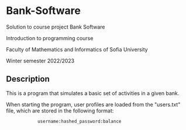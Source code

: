 # Bank-Software
Solution to course project Bank Software

Introduction to programming course

Faculty of Mathematics and Informatics of Sofia University

Winter semester 2022/2023

## Description
This is a program that simulates a basic set of activities in a given bank.

When starting the program, user profiles are loaded from the "users.txt" file, which are stored in the following format:

                username:hashed_password:balance           
